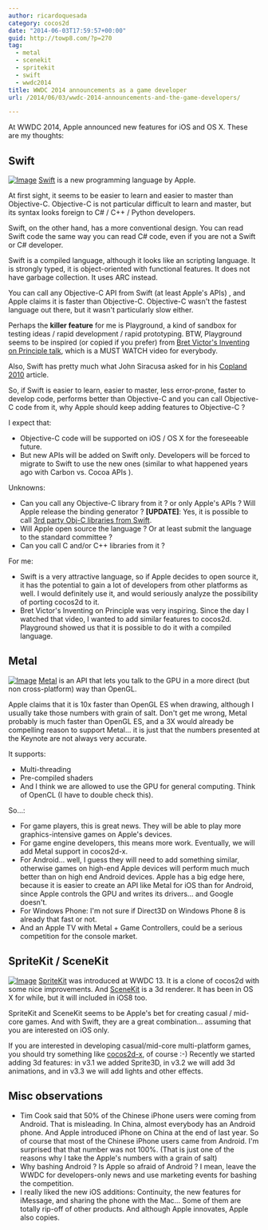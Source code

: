```yaml
---
author: ricardoquesada
category: cocos2d
date: "2014-06-03T17:59:57+00:00"
guid: http://towp8.com/?p=270
tag:
  - metal
  - scenekit
  - spritekit
  - swift
  - wwdc2014
title: WWDC 2014 announcements as a game developer
url: /2014/06/03/wwdc-2014-announcements-and-the-game-developers/

---
```

At WWDC 2014, Apple announced new features for iOS and OS X. These are my thoughts:

## **Swift**

 [![Image](/wp-content/uploads/2014/06/swift.jpg?w=610)](/wp-content/uploads/2014/06/swift.jpg) [Swift](https://developer.apple.com/swift/) is a new programming language by Apple.

At first sight, it seems to be easier to learn and easier to master than Objective-C. Objective-C is not particular difficult to learn and master, but its syntax looks foreign to C# / C++ / Python developers.

Swift, on the other hand, has a more conventional design. You can read Swift code the same way you can read C# code, even if you are not a Swift or C# developer.

Swift is a compiled language, although it looks like an scripting language. It is strongly typed, it is object-oriented with functional features. It does not have garbage collection. It uses ARC instead.

You can call any Objective-C API from Swift (at least Apple's APIs) , and Apple claims it is faster than Objective-C. Objective-C wasn't the fastest language out there, but it wasn't particularly slow either.

Perhaps the **killer feature** for me is Playground, a kind of sandbox for testing ideas / rapid development / rapid prototyping. BTW, Playground seems to be inspired (or copied if you prefer) from [Bret Victor's Inventing on Principle talk](http://vimeo.com/36579366), which is a MUST WATCH video for everybody.

Also, Swift has pretty much what John Siracusa asked for in his [Copland 2010](http://arstechnica.com/apple/news/2010/06/copland-2010-revisited.ars) article.

So, if Swift is easier to learn, easier to master, less error-prone, faster to develop code, performs better than Objective-C and you can call Objective-C code from it, why Apple should keep adding features to Objective-C ?

I expect that:

- Objective-C code will be supported on iOS / OS X for the foreseeable future.
- But new APIs will be added on Swift only. Developers will be forced to migrate to Swift to use the new ones (similar to what happened years ago with Carbon vs. Cocoa APIs ).

Unknowns:

- Can you call any Objective-C library from it ? or only Apple's APIs ? Will Apple release the binding generator ? **\[UPDATE\]**: Yes, it is possible to call [3rd party Obj-C libraries from Swift](http://ericasadun.com/2014/06/03/swift-combining-objc-and-swift-in-one-project/).
- Will Apple open source the language ? Or at least submit the language to the standard committee ?
- Can you call C and/or C++ libraries from it ?

For me:

- Swift is a very attractive language, so if Apple decides to open source it, it has the potential to gain a lot of developers from other platforms as well. I would definitely use it, and would seriously analyze the possibility of porting cocos2d to it.
- Bret Victor's Inventing on Principle was very inspiring. Since the day I watched that video, I wanted to add similar features to cocos2d. Playground showed us that it is possible to do it with a compiled language.

## **Metal**

 [![Image](/wp-content/uploads/2014/06/apple-metal-api-640x393.jpg?w=630)](/wp-content/uploads/2014/06/apple-metal-api-640x393.jpg) [Metal](https://developer.apple.com/library/prerelease/ios/documentation/Miscellaneous/Conceptual/MTLProgGuide/Introduction/Introduction.html) is an API that lets you talk to the GPU in a more direct (but non cross-platform) way than OpenGL.

Apple claims that it is 10x faster than OpenGL ES when drawing, although I usually take those numbers with grain of salt. Don't get me wrong, Metal probably is much faster than OpenGL ES, and a 3X would already be compelling reason to support Metal... it is just that the numbers presented at the Keynote are not always very accurate.

It supports:

- Multi-threading
- Pre-compiled shaders
- And I think we are allowed to use the GPU for general computing. Think of OpenCL (I have to double check this).

So...:

- For game players, this is great news. They will be able to play more graphics-intensive games on Apple's devices.
- For game engine developers, this means more work. Eventually, we will add Metal support in cocos2d-x.
- For Android... well, I guess they will need to add something similar, otherwise games on high-end Apple devices will perform much much better than on high end Android devices. Apple has a big edge here, because it is easier to create an API like Metal for iOS than for Android, since Apple controls the GPU and writes its drivers... and Google doesn't.
- For Windows Phone: I'm not sure if Direct3D on Windows Phone 8 is already that fast or not.
- And an Apple TV with Metal + Game Controllers, could be a serious competition for the console market.

## **SpriteKit / SceneKit**

 [![Image](/wp-content/uploads/2014/06/spritekit-scenekit.jpg?w=440)](/wp-content/uploads/2014/06/spritekit-scenekit.jpg) [SpriteKit](https://developer.apple.com/library/ios/documentation/GraphicsAnimation/Conceptual/SpriteKit_PG/Introduction/Introduction.html) was introduced at WWDC 13. It is a clone of cocos2d with some nice improvements. And [SceneKit](https://developer.apple.com/library/mac/documentation/3DDrawing/Conceptual/SceneKit_PG/Introduction/Introduction.html) is a 3d renderer. It has been in OS X for while, but it will included in iOS8 too.

SpriteKit and SceneKit seems to be Apple's bet for creating casual / mid-core games. And with Swift, they are a great combination... assuming that you are interested on iOS only.

If you are interested in developing casual/mid-core multi-platform games, you should try something like [cocos2d-x](http://www.cocos2d-x.org/), of course :-) Recently we started adding 3d features: in v3.1 we added Sprite3D, in v3.2 we will add 3d animations, and in v3.3 we will add lights and other effects.

## **Misc observations**

- Tim Cook said that 50% of the Chinese iPhone users were coming from Android. That is misleading. In China, almost everybody has an Android phone. And Apple introduced iPhone on China at the end of last year. So of course that most of the Chinese iPhone users came from Android. I'm surprised that that number was not 100%. (That is just one of the reasons why I take the Apple's numbers with a grain of salt)
- Why bashing Android ? Is Apple so afraid of Android ? I mean, leave the WWDC for developers-only news and use marketing events for bashing the competition.
- I really liked the new iOS additions: Continuity, the new features for iMessage, and sharing the phone with the Mac... Some of them are totally rip-off of other products. And although Apple innovates, Apple also copies.
